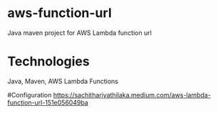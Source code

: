 # aws-function-url
Java maven project for AWS Lambda function url

# Technologies
Java, Maven, AWS Lambda Functions

#Configuration
https://sachithariyathilaka.medium.com/aws-lambda-function-url-151e056049ba
